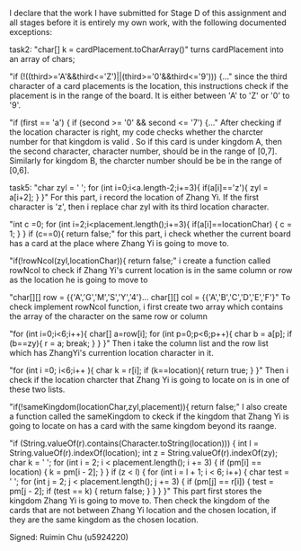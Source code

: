 I declare that the work I have submitted for Stage D of this assignment and all stages before it is entirely my own work, with the following documented exceptions:


task2:
  "char[] k = cardPlacement.toCharArray()" turns cardPlacement into an array of chars;

  "if (!((third>='A'&&third<='Z')||(third>='0'&&third<='9'))) {..."  since the third character of a card placements is the location,
  this instructions check if the placement is in the range of the board. It is either between 'A' to 'Z' or '0' to '9'.

"if (first == 'a') {
    if (second >= '0' && second <= '7') {..."  After checking if the location character is right, my code checks whether the charcter number for that kingdom is valid .
    So if this card is under kingdom A, then the second character, character number, should be in the range of [0,7]. Similarly for kingdom B, the charcter number should be
    be in the range of [0,6].

task5:
"char zyl = ' ';
 for (int i=0;i<a.length-2;i+=3){
      if(a[i]=='z'){
          zyl = a[i+2];
      }
 }"
 For this part, i record the location of Zhang Yi. If the first character is 'z', then i replace char zyl with its third location character.

"int c =0;
 for (int i=2;i<placement.length();i+=3){
      if(a[i]==locationChar) {
           c = 1;
      }
  }
 if (c==0){
      return false;"
for this part, i check whether the current board has a card at the place where Zhang Yi is going to move to.


 "if(!rowNcol(zyl,locationChar)){
     return false;"
i create a function called rowNcol to check if Zhang Yi's current location is in the same column or row as the location he is going to move to

"char[][] row = {{'A','G','M','S','Y','4'}...
 char[][] col = {{'A','B','C','D','E','F'}"
 To check implement rowNcol function, i first create two array which contains the array of the character on the same row or column

 "for (int i=0;i<6;i++){
             char[] a=row[i];
             for (int p=0;p<6;p++){
                 char b = a[p];
                 if (b==zy){
                     r = a;
                     break;
                 }
             }
         }"
 Then i take the column list and the row list which has ZhangYi's currention location character in it.

 "for (int i =0; i<6;i++ ){
              char k = r[i];
              if (k==location){
                  return true;
              }
          }"
 Then i check if the location charcter that Zhang Yi is going to locate on is in one of these two lists.


"if(!sameKingdom(locationChar,zyl,placement)){
     return false;"
I also create a function called the sameKingdom to ckeck if the kingdom that Zhang Yi is going to locate on has a card with the same kingdom beyond its raange.

"if (String.valueOf(r).contains(Character.toString(location))) {
             int l = String.valueOf(r).indexOf(location);
             int z = String.valueOf(r).indexOf(zy);
             char k = ' ';
             for (int i = 2; i < placement.length(); i += 3) {
                 if (pm[i] == location) {
                     k = pm[i - 2];
                 }
             }
             if (z < l) {
                 for (int i = l + 1; i < 6; i++) {
                     char test = ' ';
                     for (int j = 2; j < placement.length(); j += 3) {
                         if (pm[j] == r[i]) {
                             test = pm[j - 2];
                             if (test == k) {
                                 return false;
                             }
                         }
                     }
                 }"
This part first stores the kingdom Zhang Yi is going to move to. Then check the kingdom of the cards that are not between Zhang Yi location and the chosen location, if they are the same kingdom as the chosen location.


Signed:  Ruimin Chu (u5924220)